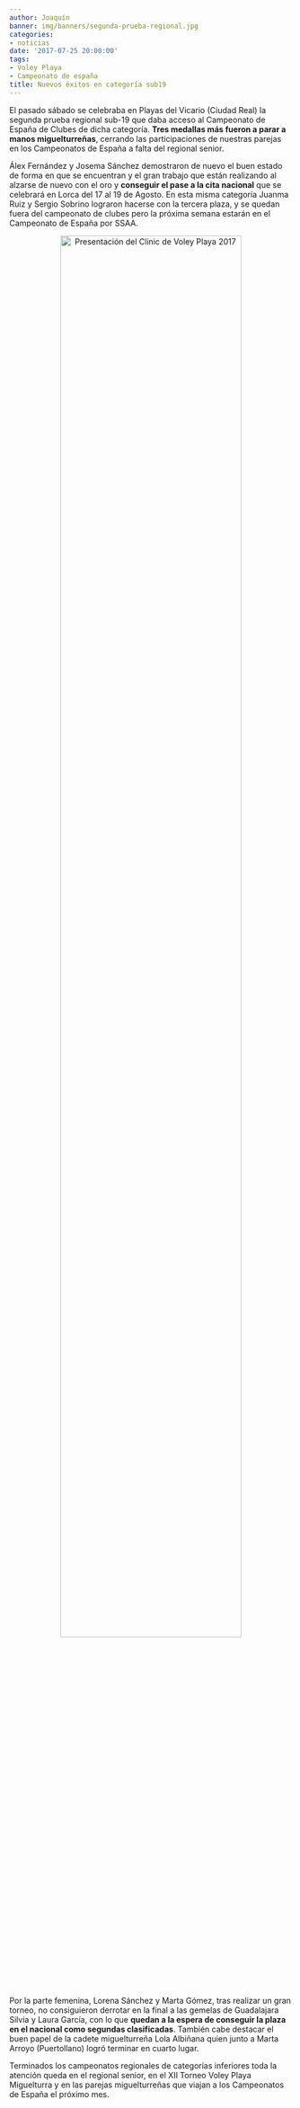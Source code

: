 ```yaml
---
author: Joaquín
banner: img/banners/segunda-prueba-regional.jpg
categories:
- noticias
date: '2017-07-25 20:00:00'
tags:
- Voley Playa
- Campeonato de españa
title: Nuevos éxitos en categoría sub19
---
```



El pasado sábado se celebraba en Playas del Vicario (Ciudad Real) la
segunda prueba regional sub-19 que daba acceso al Campeonato de España
de Clubes de dicha categoría. **Tres medallas más fueron a parar a
manos miguelturreñas**, cerrando las participaciones de nuestras
parejas en los Campeonatos de España a falta del regional senior.

Álex Fernández y Josema Sánchez demostraron de nuevo el buen estado de
forma en que se encuentran y el gran trabajo que están realizando al
alzarse de nuevo con el oro y **conseguir el pase a la cita nacional**
que se celebrará en Lorca del 17 al 19 de Agosto. En esta misma
categoría Juanma Ruiz y Sergio Sobrino lograron hacerse con la tercera
plaza, y se quedan fuera del campeonato de clubes pero la próxima
semana estarán en el Campeonato de España por SSAA.

<center> <a target="_new"
href="http://www.advmiguelturra.org/img/banners/segunda-prueba-regional.jpg">
<img alt="Presentación del Clinic de Voley Playa 2017" width="80%" align="center"
src="http://www.advmiguelturra.org/img/banners/segunda-prueba-regional.jpg"/>
</a> </center>

Por la parte femenina, Lorena Sánchez y Marta Gómez, tras realizar un
gran torneo, no consiguieron derrotar en la final a las gemelas de
Guadalajara Silvia y Laura García, con lo que **quedan a la espera de
conseguir la plaza en el nacional como segundas
clasificadas**. También cabe destacar el buen papel de la cadete
miguelturreña Lola Albiñana quien junto a Marta Arroyo (Puertollano)
logró terminar en cuarto lugar.

Terminados los campeonatos regionales de categorías inferiores toda la
atención queda en el regional senior, en el XII Torneo Voley Playa
Miguelturra y en las parejas miguelturreñas que viajan a los
Campeonatos de España el próximo mes.
